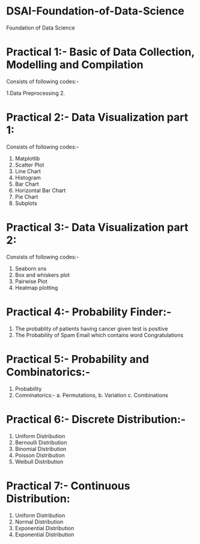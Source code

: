 # DSAI-Foundation-of-Data-Science
Foundation of Data Science



# Practical 1:- Basic of Data Collection, Modelling and Compilation

Consists of following codes:-

1.Data Preprocessing
2. 

# Practical 2:- Data Visualization part 1:
Consists of following codes:-
1. Matplotlib
2. Scatter Plot
3. Line  Chart
4. Histogram
5. Bar Chart
6. Horizontal Bar Chart
7. Pie Chart
8. Subplots


# Practical 3:- Data Visualization part 2:

Consists of following codes:-

1. Seaborn
 sns
2. Box and whiskers plot
3. Pairwise Plot
4. Heatmap plotting


# Practical 4:- Probability Finder:- 
1. The probablity of patients having cancer given test is positive
2. The Probability of Spam Email which contains word Congratulations



# Practical 5:-  Probability and Combinatorics:-
1. Probability
2. Comninatorics:- a. Permutations,
                   b. Variation 
                   c. Combinations



# Practical 6:- Discrete Distribution:-
1. Uniform Distribution
2. Bernoulli Distribution
3. Binomial Distribution
4. Poisson Distribution
5. Weibull Distribution



# Practical 7:- Continuous Distribution:
1. Uniform Distribution
2. Normal Distribution
3. Exponential Distribution
4. Exponential Distribution
